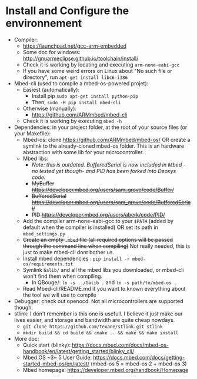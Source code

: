 
# Install and Configure the environnement

* Compiler:
    * https://launchpad.net/gcc-arm-embedded
    * Some doc for windows: http://gnuarmeclipse.github.io/toolchain/install/
    * Check it is working by locating and executing `arm-none-eabi-gcc`
    * If you have some weird errors on Linux about "No such file or directory", run `apt-get install libc6-i386`
* Mbed-cli (used to compile a mbed-os-powered projet):
    * Easiest (automatically):
        * Install pip `sudo apt-get install python-pip`
        * Then, `sudo -H pip install mbed-cli`
    * Otherwise (manually):
        * https://github.com/ARMmbed/mbed-cli
    * Check it is working by executing `mbed -h`
* Dependencies: in your project folder, at the root of your source files (or your Makefile):
    * Mbed-os: clone https://github.com/ARMmbed/mbed-os/ OR create a symlink to the already-cloned mbed-os folder. This is an hardware abstraction with some lib for your microcontroller.
    * Mbed libs:
        * *Note: this is outdated. BufferedSerial is now included in Mbed - no tested yet though- and PID has been forked into Deoxys code.*
        * ~~MyBuffer        https://developer.mbed.org/users/sam_grove/code/Buffer/~~
        * ~~BufferedSerial  https://developer.mbed.org/users/sam_grove/code/BufferedSerial/~~
        * ~~PID             https://developer.mbed.org/users/aberk/code/PID/~~
    * Add the compiler arm-none-eabi-gcc to your `$PATH` (added by default when the compiler is installed) OR set its path in `mbed_settings.py`
    * ~~Create an empty `.mbed` file (all required options will be passed through the command line when compiling)~~ Not really needed, this is just to make mbed-cli dont bother us.
    * Install mbed dependencies : `pip install -r mbed-os/requirements.txt`
    * Symlink `Galib/` and all the mbed libs you downloaded, or mbed-cli won't find them when compiling.
        * In QBouge/: `ln -s ../Galib .` and `ln -s path/to/mbed-os .`
    * Read Mbed-cli/README.md if you want to known everything about the tool we will use to compile
* Debugger: check out openocd. Not all microcontrollers are supported though.
* stlink: I don't remember is this one is usefull. I believe it just make our lives easier, and storage and bandwidth are quite cheap nowdays.
    * `git clone https://github.com/texane/stlink.git stlink`
    * `mkdir build && cd build && cmake .. && make && make install`
* More doc:
    * Quick start (blinky): https://docs.mbed.com/docs/mbed-os-handbook/en/latest/getting_started/blinky_cli/
    * Mbed OS ~3~ 5 User Guide: https://docs.mbed.com/docs/getting-started-mbed-os/en/latest/ (mbed-os 5 = mbed-os 2 + mbed-os 3)
    * Mbed homepage: https://developer.mbed.org/handbook/Homepage

